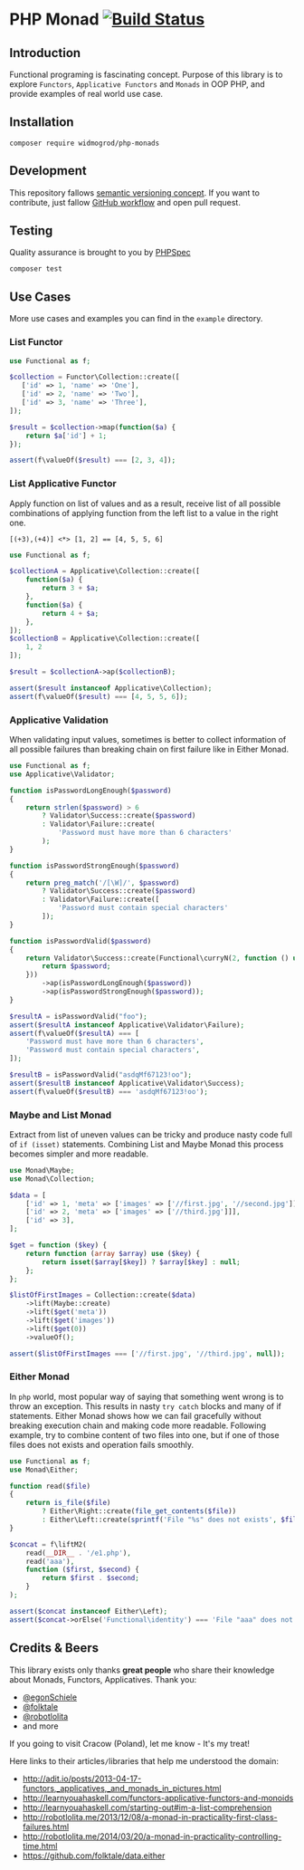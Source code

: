# PHP Monad [![Build Status](https://travis-ci.org/widmogrod/php-monads.svg)](https://travis-ci.org/widmogrod/php-monads)
## Introduction

Functional programing is fascinating concept.
Purpose of this library is to explore `Functors`, `Applicative Functors` and `Monads` in OOP PHP, and provide examples of real world use case.

## Installation

```
composer require widmogrod/php-monads
```

## Development

This repository fallows [semantic versioning concept](http://semver.org/). 
If you want to contribute, just fallow [GitHub workflow](https://guides.github.com/introduction/flow/) and open pull request. 

## Testing

Quality assurance is brought to you by [PHPSpec](http://www.phpspec.net/)

```
composer test
```

## Use Cases
More use cases and examples you can find in the `example` directory.

### List Functor
``` php
use Functional as f;

$collection = Functor\Collection::create([
   ['id' => 1, 'name' => 'One'],
   ['id' => 2, 'name' => 'Two'],
   ['id' => 3, 'name' => 'Three'],
]);

$result = $collection->map(function($a) {
    return $a['id'] + 1;
});

assert(f\valueOf($result) === [2, 3, 4]);
```

### List Applicative Functor
Apply function on list of values and as a result, receive list of all possible combinations 
of applying function from the left list to a value in the right one.

``` haskel
[(+3),(+4)] <*> [1, 2] == [4, 5, 5, 6]
```

``` php
use Functional as f;

$collectionA = Applicative\Collection::create([
    function($a) {
        return 3 + $a;
    },
    function($a) {
        return 4 + $a;
    },
]);
$collectionB = Applicative\Collection::create([
    1, 2
]);

$result = $collectionA->ap($collectionB);

assert($result instanceof Applicative\Collection);
assert(f\valueOf($result) === [4, 5, 5, 6]);
```

### Applicative Validation

When validating input values, sometimes is better to collect information of all possible failures 
than breaking chain on first failure like in Either Monad.


``` php
use Functional as f;
use Applicative\Validator;

function isPasswordLongEnough($password)
{
    return strlen($password) > 6
        ? Validator\Success::create($password)
        : Validator\Failure::create(
            'Password must have more than 6 characters'
        );
}

function isPasswordStrongEnough($password)
{
    return preg_match('/[\W]/', $password)
        ? Validator\Success::create($password)
        : Validator\Failure::create([
            'Password must contain special characters'
        ]);
}

function isPasswordValid($password)
{
    return Validator\Success::create(Functional\curryN(2, function () use ($password) {
        return $password;
    }))
        ->ap(isPasswordLongEnough($password))
        ->ap(isPasswordStrongEnough($password));
}

$resultA = isPasswordValid("foo");
assert($resultA instanceof Applicative\Validator\Failure);
assert(f\valueOf($resultA) === [
    'Password must have more than 6 characters',
    'Password must contain special characters',
]);

$resultB = isPasswordValid("asdqMf67123!oo");
assert($resultB instanceof Applicative\Validator\Success);
assert(f\valueOf($resultB) === 'asdqMf67123!oo');
```

### Maybe and List Monad
Extract from list of uneven values can be tricky and produce nasty code full of `if (isset)` statements.
Combining List and Maybe Monad this process becomes simpler and more readable.

``` php
use Monad\Maybe;
use Monad\Collection;

$data = [
    ['id' => 1, 'meta' => ['images' => ['//first.jpg', '//second.jpg']]],
    ['id' => 2, 'meta' => ['images' => ['//third.jpg']]],
    ['id' => 3],
];

$get = function ($key) {
    return function (array $array) use ($key) {
        return isset($array[$key]) ? $array[$key] : null;
    };
};

$listOfFirstImages = Collection::create($data)
    ->lift(Maybe::create)
    ->lift($get('meta'))
    ->lift($get('images'))
    ->lift($get(0))
    ->valueOf();

assert($listOfFirstImages === ['//first.jpg', '//third.jpg', null]);
```

### Either Monad
In `php` world, most popular way of saying that something went wrong is to throw an exception.
This results in nasty `try catch` blocks and many of if statements.
Either Monad shows how we can fail gracefully without breaking execution chain and making code more readable.
Following example, try to combine content of two files into one, but if one of those files does not exists and operation fails smoothly.

``` php
use Functional as f;
use Monad\Either;

function read($file)
{
    return is_file($file)
        ? Either\Right::create(file_get_contents($file))
        : Either\Left::create(sprintf('File "%s" does not exists', $file));
}

$concat = f\liftM2(
    read(__DIR__ . '/e1.php'),
    read('aaa'),
    function ($first, $second) {
        return $first . $second;
    }
);

assert($concat instanceof Either\Left);
assert($concat->orElse('Functional\identity') === 'File "aaa" does not exists');
```

## Credits & Beers
This library exists only thanks **great people** who share their knowledge about Monads, Functors, Applicatives.
Thank you:
 * [@egonSchiele](https://github.com/egonSchiele)
 * [@folktale](https://github.com/folktale)
 * [@robotlolita](https://github.com/robotlolita)
 * and more

If you going to visit Cracow (Poland), let me know - It's my treat!

Here links to their articles`/`libraries that help me understood the domain:
 * http://adit.io/posts/2013-04-17-functors,_applicatives,_and_monads_in_pictures.html
 * http://learnyouahaskell.com/functors-applicative-functors-and-monoids
 * http://learnyouahaskell.com/starting-out#im-a-list-comprehension
 * http://robotlolita.me/2013/12/08/a-monad-in-practicality-first-class-failures.html
 * http://robotlolita.me/2014/03/20/a-monad-in-practicality-controlling-time.html
 * https://github.com/folktale/data.either
